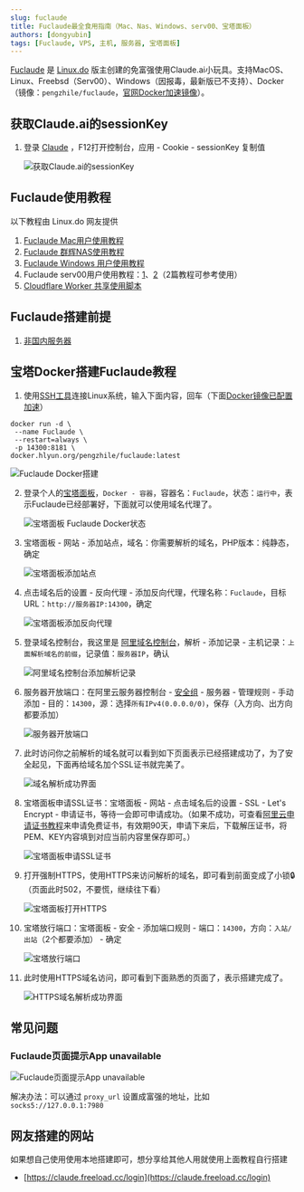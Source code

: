 ```yaml
---
slug: fuclaude
title: Fuclaude最全食用指南（Mac、Nas、Windows、serv00、宝塔面板）
authors: [dongyubin]
tags: [Fuclaude, VPS, 主机, 服务器, 宝塔面板]
---
```


[Fuclaude](https://github.com/wozulong/fuclaude) 是 [Linux.do](https://linux.do/t/topic/131611) 版主创建的免富强使用Claude.ai小玩具。支持MacOS、Linux、Freebsd（Serv00）、Windows（因报毒，最新版已不支持）、Docker（镜像：`pengzhile/fuclaude`，[官网Docker加速镜像](https://www.wangdu.site/course/2109.html)）。

## 获取Claude.ai的sessionKey

1. 登录 [Claude](https://claude.ai/new) ，F12打开控制台，应用 - Cookie - sessionKey 复制值

   ![获取Claude.ai的sessionKey](https://b2.wwkejishe.top/WP-CDN-02/2024/202407121031228.webp)

## Fuclaude使用教程

以下教程由 Linux.do 网友提供

1. [Fuclaude Mac用户使用教程](https://linux.do/t/topic/131633)
2. [Fuclaude 群辉NAS使用教程](https://linux.do/t/topic/131669)
3. [Fuclaude Windows 用户使用教程](https://linux.do/t/topic/131968)
4. Fuclaude serv00用户使用教程：[1](https://linux.do/t/topic/132575)、[2](https://linux.do/t/topic/131799)（2篇教程可参考使用）
5. [Cloudflare Worker 共享使用脚本](https://linux.do/t/topic/133020)

## Fuclaude搭建前提

1. [非国内服务器](https://bestvps.wwkejishe.top/docs/intro)

## 宝塔Docker搭建Fuclaude教程

1. 使用[SSH工具](https://www.wangdu.site/software/bianchengkaifa/1263.html)连接Linux系统，输入下面内容，回车（下面[Docker镜像已配置加速](https://www.wangdu.site/course/2109.html)）

```
docker run -d \
 --name Fuclaude \
 --restart=always \
 -p 14300:8181 \
docker.hlyun.org/pengzhile/fuclaude:latest
```

![Fuclaude Docker搭建](https://b2.wwkejishe.top/WP-CDN-02/2024/202407121045676.webp)

2. 登录个人的[宝塔面板](https://www.wangdu.site/software/bianchengkaifa/1855.html)，`Docker - 容器`，容器名：`Fuclaude`，状态：`运行中`，表示Fuclaude已经部署好，下面就可以使用域名代理了。

   ![宝塔面板 Fuclaude Docker状态](https://b2.wwkejishe.top/WP-CDN-02/2024/202407121048900.webp)

3. 宝塔面板 - 网站 - 添加站点，域名：你需要解析的域名，PHP版本：纯静态，确定

   ![宝塔面板添加站点](https://b2.wwkejishe.top/WP-CDN-02/2024/202407121052835.webp)

4. 点击域名后的设置 - 反向代理 - 添加反向代理，代理名称：`Fuclaude`，目标URL：`http://服务器IP:14300`，确定

   ![宝塔面板添加反向代理](https://b2.wwkejishe.top/WP-CDN-02/2024/202407121056231.webp)

5. 登录域名控制台，我这里是 [阿里域名控制台](https://dc.console.aliyun.com/#/domain-list/all)，解析 - 添加记录 - 主机记录：`上面解析域名的前缀`，记录值：`服务器IP`，确认

   ![阿里域名控制台添加解析记录](https://b2.wwkejishe.top/WP-CDN-02/2024/202407121100197.webp)

6. 服务器开放端口：在阿里云服务器控制台 - [安全组](https://ecs.console.aliyun.com/securityGroup/region) - 服务器 - 管理规则 - 手动添加 - 目的：`14300`，源：选择`所有IPv4(0.0.0.0/0)`，保存（入方向、出方向都要添加）

   ![服务器开放端口](https://b2.wwkejishe.top/WP-CDN-02/2024/202407121106628.webp)

7. 此时访问你之前解析的域名就可以看到如下页面表示已经搭建成功了，为了安全起见，下面再给域名加个SSL证书就完美了。

   ![域名解析成功界面](https://b2.wwkejishe.top/WP-CDN-02/2024/202407121108814.webp)

8. 宝塔面板申请SSL证书：宝塔面板 - 网站 - 点击域名后的设置 - SSL - Let's Encrypt - 申请证书，等待一会即可申请成功。（如果不成功，可查看[阿里云申请证书教程](https://help.aliyun.com/zh/ssl-certificate/user-guide/submit-a-certificate-application?spm=a2c4g.11186623.0.i0)来申请免费证书，有效期90天，申请下来后，下载解压证书，将PEM、KEY内容填到对应当前内容里保存即可。）

   ![宝塔面板申请SSL证书](https://b2.wwkejishe.top/WP-CDN-02/2024/202407121115664.webp)

9. 打开强制HTTPS，使用HTTPS来访问解析的域名，即可看到前面变成了小锁🔒（页面此时502，不要慌，继续往下看）

   ![宝塔面板打开HTTPS](https://b2.wwkejishe.top/WP-CDN-02/2024/202407121117418.webp)

10. 宝塔放行端口：宝塔面板 - 安全 - 添加端口规则 - 端口：`14300`，方向：`入站/出站`（2个都要添加） - 确定

    ![宝塔放行端口](https://b2.wwkejishe.top/WP-CDN-02/2024/202407121120899.webp)

11. 此时使用HTTPS域名访问，即可看到下面熟悉的页面了，表示搭建完成了。

    ![HTTPS域名解析成功界面](https://b2.wwkejishe.top/WP-CDN-02/2024/202407121108814.webp)

## 常见问题

### Fuclaude页面提示App unavailable

![Fuclaude页面提示App unavailable](https://b2.wwkejishe.top/WP-CDN-02/2024/202407121137562.webp)

解决办法：可以通过 `proxy_url` 设置成富强的地址，比如 `socks5://127.0.0.1:7980`

## 网友搭建的网站

如果想自己使用使用本地搭建即可，想分享给其他人用就使用上面教程自行搭建

- [https://claude.freeload.cc/login](https://claude.freeload.cc/login)